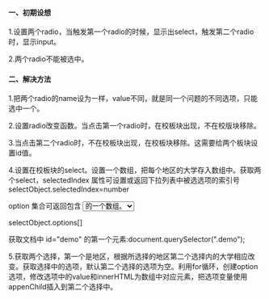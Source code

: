 #### 一、初期设想

1.设置两个radio，当触发第一个radio的时候，显示出select，触发第二个radio时，显示input。

2.两个radio不能被选中。



#### 二、解决方法

1.把两个radio的name设为一样，value不同，就是同一个问题的不同选项，只能选中一个。

2.设置radio改变函数。当点击第一个radio时，在校板块出现，不在校版块移除。

3.当点击第二个radio时，不在校板块出现，在校板块移除。这需要给两个板块设置id值。

4.设置在校板块的select。设置一个数组，把每个地区的大学存入数组中。获取两个select，selectedIndex 属性可设置或返回下拉列表中被选选项的索引号selectObject.selectedIndex=number

option 集合可返回包含 <select> 元素中所有 <option> 的一个数组。

selectObject.options[]

获取文档中 id="demo" 的第一个元素:document.querySelector(".demo");

5.获取两个选择，第一个是地区，根据所选择的地区第二个选择内的大学相应改变。获取选择中的选项，默认第二个选择的选项为空。利用for循环，创建option选项，修改选项中的value和innerHTML为数组中对应元素，把选项变量使用appenChild插入到第二个选择中。
